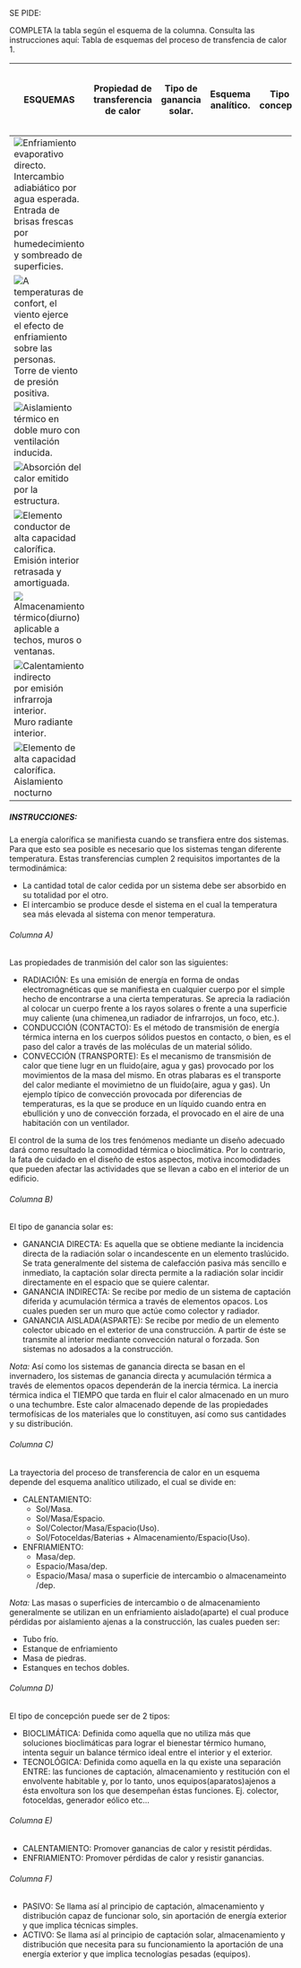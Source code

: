 SE PIDE:

COMPLETA la tabla según el esquema de la columna. Consulta las instrucciones aquí:
Tabla de esquemas del proceso de transfencia de calor 1.

<table class="fullwidth center-table-align M4-37-Table"><thead><tr><th>ESQUEMAS</th><th>Propiedad de<br>transferencia de calor</th><th>Tipo de<br>ganancia solar.</th><th>Esquema analítico.</th><th>Tipo de concepción.</th><th>Promover ganancias<br>y/o resistir<br>pérdidas de calor.</th><th>Pasivo y/o Activo.</th></tr></thead><tbody><tr><td><img src='./content/4/M4.37/TRANSFE.64.jpg'>Enfriamiento evaporativo directo.<br>Intercambio adiabiático por agua esperada.<br>Entrada de brisas frescas por humedecimiento<br>y sombreado de superficies.</td><td></td><td></td><td></td><td></td><td></td><td></td></tr><tr><td><img src='./content/4/M4.37/tranfer.27.jpg'>A temperaturas de confort, el viento ejerce<br>el efecto de enfriamiento sobre las personas.<br>Torre de viento de presión positiva.</td><td></td><td></td><td></td><td></td><td></td><td></td></tr><tr><td><img src='./content/4/M4.37/TRANSF.43.jpg'>Aislamiento térmico en doble muro con ventilación inducida.</td><td></td><td></td><td></td><td></td><td></td><td></td></tr><tr><td><img src='./content/4/M4.37/TRANSF.44.jpg'>Absorción del calor emitido por la estructura.</td><td></td><td></td><td></td><td></td><td></td><td></td></tr><tr><td><img src='./content/4/M4.37/TRANSF.46.jpg'>Elemento conductor de alta capacidad calorífica.<br>Emisión interior retrasada y amortiguada.</td><td></td><td></td><td></td><td></td><td></td><td></td></tr><tr><td><img src='./content/4/M4.37/TRANSF.47.jpg'>Almacenamiento térmico(diurno)<br>aplicable a techos, muros o ventanas.</td><td></td><td></td><td></td><td></td><td></td><td></td></tr><tr><td><img src='./content/4/M4.37/TRANSF.45.jpg'>Calentamiento indirecto<br>por emisión infrarroja interior.<br>Muro radiante interior.</td><td></td><td></td><td></td><td></td><td></td><td></td></tr><tr><td><img src='./content/4/M4.37/TRANSF.48.jpg'>Elemento de alta capacidad calorífica. Aislamiento nocturno</td><td></td><td></td><td></td><td></td><td></td><td></td></tr></tbody></table>

##### INSTRUCCIONES:
La energía calorífica se manifiesta cuando se transfiera entre dos sistemas. Para que esto sea posible es necesario que los sistemas tengan diferente temperatura.
Estas transferencias cumplen 2 requisitos importantes de la termodinámica:

- La cantidad total de calor cedida por un sistema debe ser absorbido en su totalidad por el otro.
- El intercambio se produce desde el sistema en el cual la temperatura sea más elevada al sistema con menor temperatura.


###### Columna A)

Las propiedades de tranmisión del calor son las siguientes:
- RADIACIÓN: Es una emisión de energía en forma de ondas electromagnéticas que se manifiesta en cualquier cuerpo por el simple hecho de encontrarse a una cierta temperaturas. Se aprecia la radiación al colocar un cuerpo frente a los rayos solares o frente a una superficie muy caliente (una chimenea,un radiador de infrarrojos, un foco, etc.).
- CONDUCCIÓN (CONTACTO):  Es el método de transmisión de energía térmica interna en los cuerpos sólidos puestos en contacto, o bien, es el paso del calor a través de las moléculas de un material sólido.
- CONVECCIÓN (TRANSPORTE):  Es el mecanismo de transmisión de calor que tiene lugr en un fluido(aire, agua y gas) provocado por los movimientos de la masa del mismo.
En otras plabaras es el transporte del calor mediante el movimietno de un fluido(aire, agua y gas).
Un ejemplo típico de convección provocada por diferencias de temperaturas, es la que se produce en un líquido cuando entra en ebullición y uno de convección forzada, el provocado en el aire de una habitación con un ventilador.


El control de la suma de los tres fenómenos mediante un diseño adecuado dará como resultado la comodidad térmica o bioclimática. Por lo contrario, la fata de cuidado en el diseño de estos aspectos, motiva incomodidades que pueden afectar las actividades que se llevan a cabo en el interior de un edificio.


###### Columna B)

El tipo de ganancia solar es:
- GANANCIA DIRECTA: Es aquella que se obtiene mediante la incidencia directa de la radiación solar o incandescente en un elemento traslúcido. Se trata generalmente del sistema de calefacción pasiva más sencillo e inmediato, la captación solar directa permite a la radiación solar incidir directamente en el espacio que se quiere calentar.
- GANANCIA INDIRECTA: Se recibe por medio de un sistema de captación diferida y acumulación térmica a través de elementos opacos. Los cuales pueden ser un muro que actúe como colector y radiador.
- GANANCIA AISLADA(ASPARTE): Se recibe por medio de un elemento colector ubicado en el exterior de una construcción. A partir de éste se transmite al interior mediante convección natural o forzada. Son sistemas no adosados a la construcción.


*Nota:*
Así como los sistemas de ganancia directa se basan en el invernadero, los sistemas de ganancia directa y acumulación térmica a través de elementos opacos dependerán de la inercia térmica.
La inercia térmica indica el TIEMPO que tarda en fluir el calor almacenado en un muro o una techumbre.
Este calor almacenado depende de las propiedades termofísicas de los materiales que lo constituyen, así como sus cantidades y su distribución.

###### Columna C)

La trayectoria del proceso de transferencia de calor en un esquema depende del esquema analítico utilizado, el cual se divide en:
- CALENTAMIENTO:
    - Sol/Masa.
    - Sol/Masa/Espacio.
    - Sol/Colector/Masa/Espacio(Uso).
    - Sol/Fotoceldas/Baterias + Almacenamiento/Espacio(Uso).
- ENFRIAMIENTO:
    - Masa/dep.
    - Espacio/Masa/dep.
    - Espacio/Masa/ masa o superficie de intercambio o almacenameinto /dep.

*Nota:*
Las masas o superficies de intercambio o de almacenamiento generalmente se utilizan en un enfriamiento aislado(aparte) el cual produce pérdidas por aislamiento ajenas a la construcción, las cuales pueden ser:
- Tubo frío.
- Estanque de enfriamiento
- Masa de piedras.
- Estanques en techos dobles.


###### Columna D)

El tipo de concepción puede ser de 2 tipos:
- BIOCLIMÁTICA:  Definida como aquella que no utiliza más que soluciones bioclimáticas para lograr el bienestar térmico humano, intenta seguir un balance térmico ideal entre el interior y el exterior.
- TECNOLÓGICA:  Definida como aquella en la qu existe una separación ENTRE: las funciones de captación, almacenamiento y restitución con el envolvente habitable y, por lo tanto, unos equipos(aparatos)ajenos a ésta envoltura son los que desempeñan éstas funciones. Ej. colector, fotoceldas, generador eólico etc...


###### Columna E)

- CALENTAMIENTO: Promover ganancias de calor y resistit pérdidas.
- ENFRIAMIENTO:  Promover pérdidas de calor y resistir ganancias.


###### Columna F)

- PASIVO:  Se llama así al principio de captación, almacenamiento y distribución capaz de funcionar solo, sin aportación de energía exterior y que implica técnicas simples.
- ACTIVO:  Se llama así al principio de captación solar, almacenamiento y distribución que necesita para su funcionamiento la aportación de una energía exterior y que implica tecnologías pesadas (equipos).

